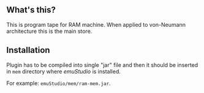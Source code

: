 What's this?
------------

This is program tape for RAM machine. When applied to von-Neumann architecture
this is the main store.

Installation
------------

Plugin has to be compiled into single "jar" file and then it should be
inserted in `mem` directory where *emuStudio* is installed.

For example: `emuStudio/mem/ram-mem.jar`.
